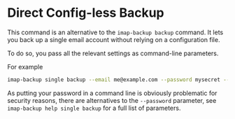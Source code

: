 <!--
# @title command: 'single backup'
-->
# Direct Config-less Backup

This command is an alternative to the `imap-backup backup` command.
It lets you back up a single email account without relying on a configuration file.

To do so, you pass all the relevant settings as command-line parameters.

For example

```sh
imap-backup single backup --email me@example.com --password mysecret --server imap.example.com
```

As putting your password in a command line is obviously problematic for security
reasons, there are alternatives to the `--password` parameter,
see `imap-backup help single backup` for a full list of parameters.
